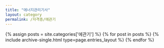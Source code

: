 ```yaml
---
title: "에너지관리기사"
layout: category
permalink: /자격증/에관기
---
```


{% assign posts = site.categories['에관기'] %}
{% for post in posts %} {% include archive-single.html type=page.entries_layout %} {% endfor %}
